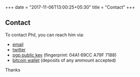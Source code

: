 +++
date = "2017-11-06T13:00:25+05:30"
title = "Contact"
+++

## Contact

To contact Phil, you can reach him via:

* <a href="mailto:phil@philcryer.com">email</a>
* <a href="https://twitter.com/fak3r/">twitter</a>
* <a href="https://keybase.io/fak3r/key.asc">pgp public key</a> (fingerprint: 04A1 69CC A79F 7188)
* <a href="https://blockchain.info/address/1AubVQPJ41SFThtKMHV7p7rYYRqGFQGPAu">bitcoin wallet</a> (deposits of any ammount accepted)

Thanks
